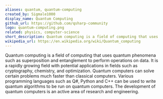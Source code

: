 ```yaml
---
aliases: quantum, quantum-computing
created_by: Sigmale1000
display_name: Quantum Computing
github_url: https://github.com/qsharp-community
logo: quantum-computing.png
related: physics, computer-science
short_description: Quantum computing is a field of computing that uses quantum phenomena to perform operations on data.
wikipedia_url: https://en.wikipedia.org/wiki/Quantum_computing
---
```

Quantum computing is a field of computing that uses quantum phenomena such as superposition and entanglement to perform operations on data. It is a rapidly growing field with potential applications in fields such as cryptography, chemistry, and optimization. Quantum computers can solve certain problems much faster than classical computers. Various programming languages such as Q#, Python and C++ can be used to write quantum algorithms to be run on quantum computers. The development of quantum computers is an active area of research and engineering.
